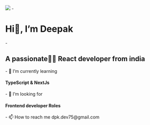<img src="https://github.com/user-attachments/assets/156102de-cc93-405c-a7b1-3a25b87597d1" />
-  <h1>Hi👋, I’m Deepak</h1>
-  <h2>A passionate👨‍💻 React developer from india</h2>
- 🌱 I’m currently learning <h4>TypeScript & NextJs</h4>
- 👀 I’m looking for <h4>Frontend developer Roles</h4>
- 📫 How to reach me dpk.dev75@gmail.com

<!---
dsWorld000/dsWorld000 is a ✨ special ✨ repository because its `README.md` (this file) appears on your GitHub profile.
You can click the Preview link to take a look at your changes.
--->
